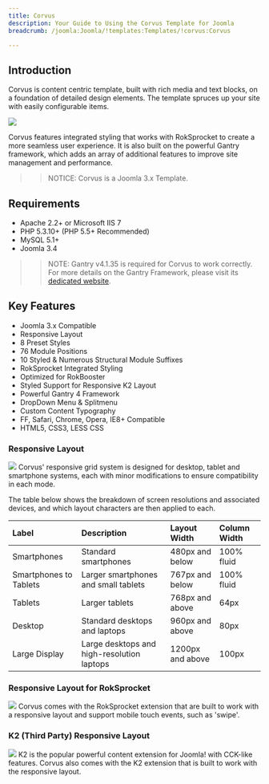 ```yaml
---
title: Corvus
description: Your Guide to Using the Corvus Template for Joomla
breadcrumb: /joomla:Joomla/!templates:Templates/!corvus:Corvus

---
```


Introduction
-----
Corvus is content centric template, built with rich media and text blocks, on a foundation of detailed design elements. The template spruces up your site with easily configurable items.

![][corvus]

Corvus features integrated styling that works with RokSprocket to create a more seamless user experience. It is also built on the powerful Gantry framework, which adds an array of additional features to improve site management and performance.

>> NOTICE: Corvus is a Joomla 3.x Template.

Requirements
-----
* Apache 2.2+ or Microsoft IIS 7
* PHP 5.3.10+ (PHP 5.5+ Recommended)
* MySQL 5.1+
* Joomla 3.4

>> NOTE: Gantry v4.1.35 is required for Corvus to work correctly. For more details on the Gantry Framework, please visit its [dedicated website](http://gantry.org).

Key Features
-----
* Joomla 3.x Compatible
* Responsive Layout
* 8 Preset Styles
* 76 Module Positions
* 10 Styled & Numerous Structural Module Suffixes
* RokSprocket Integrated Styling
* Optimized for RokBooster
* Styled Support for Responsive K2 Layout
* Powerful Gantry 4 Framework
* DropDown Menu & Splitmenu
* Custom Content Typography
* FF, Safari, Chrome, Opera, IE8+ Compatible
* HTML5, CSS3, LESS CSS

### Responsive Layout
![][responsive]
Corvus' responsive grid system is designed for desktop, tablet and smartphone systems, each with minor modifications to ensure compatibility in each mode.

The table below shows the breakdown of screen resolutions and associated devices, and which layout characters are then applied to each.

| Label                  | Description                                | Layout Width     | Column Width |  
| :--------------------- | :----------------------------------------- | :--------------- | :----------- |  
| Smartphones            | Standard smartphones                       | 480px and below  | 100% fluid   |  
| Smartphones to Tablets | Larger smartphones and small tablets       | 767px and below  | 100% fluid   |  
| Tablets                | Larger tablets                             | 768px and above  | 64px         |  
| Desktop                | Standard desktops and laptops              | 960px and above  | 80px         |  
| Large Display          | Large desktops and high-resolution laptops | 1200px and above | 100px        | 

### Responsive Layout for RokSprocket
![][roksprocket]
Corvus comes with the RokSprocket extension that are built to work with a responsive layout and support mobile touch events, such as 'swipe'.

### K2 (Third Party) Responsive Layout
![][k2]
K2 is the popular powerful content extension for Joomla! with CCK-like features. Corvus also comes with the K2 extension that is built to work with the responsive layout.

[gantry]: http://gantry.org
[corvus]: assets/corvus2.jpeg
[responsive]: assets/responsive.jpg
[roksprocket]: assets/roksprocket.jpg
[filezilla]: https://filezilla-project.org
[launcher]: ../../start/rocketlauncher.md
[strips]: assets/strips.jpg
[k2]: assets/k2.jpg